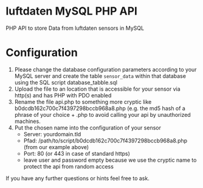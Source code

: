 # luftdaten MySQL PHP API
PHP API to store Data from luftdaten sensors in MySQL

# Configuration
1. Please change the database configuration parameters according to your MySQL server and create the table `sensor_data` within that database using the SQL script database_tabble.sql
2. Upload the file to an location that is accessible for your sensor via http(s) and has PHP with PDO enabled
3. Rename the file api.php to something more cryptic like b0dcdb162c700c7f4397298bccb968a8.php (e.g. the md5 hash of a phrase of your choice + .php to avoid calling your api by unauthorized machines.
4. Put the chosen name into the configuration of your sensor
    * Server: yourdomain.tld
    * Pfad: /path/to/script/b0dcdb162c700c7f4397298bccb968a8.php (from our example above)
    * Port: 80 (or 443 in case of standard https)
    * leave user and password empty because we use the cryptic name to protect the api from random access

If you have any further questions or hints feel free to ask.